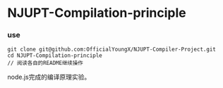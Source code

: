 # NJUPT-Compilation-principle
### use
```
git clone git@github.com:OfficialYoungX/NJUPT-Compiler-Project.git
cd NJUPT-Compilation-principle
// 阅读各自的README继续操作
```
node.js完成的编译原理实验。
